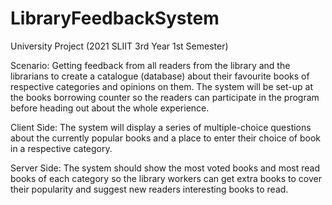 # LibraryFeedbackSystem
University Project (2021 SLIIT 3rd Year 1st Semester)

Scenario: 
Getting feedback from all readers from the library and the librarians to create a catalogue (database) about their favourite books of respective categories and opinions on them. The system will be set-up at the books borrowing counter so the readers can participate in the program before heading out about the whole experience.

Client Side: 
The system will display a series of multiple-choice questions about the currently popular books and a place to enter their choice of book in a respective category.

Server Side: 
The system should show the most voted books and most read books of each category so the library workers can get extra books to cover their popularity and suggest new readers interesting books to read.
